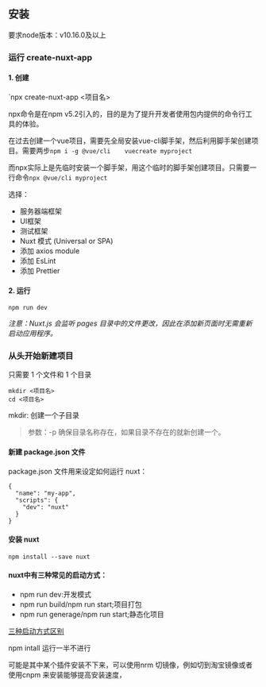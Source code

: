 ## 安装



要求node版本：v10.16.0及以上



### 运行 create-nuxt-app
#### 1. 创建
`npx create-nuxt-app <项目名>

npx命令是在npm v5.2引入的，目的是为了提升开发者使用包内提供的命令行工具的体验。

在过去创建一个vue项目，需要先全局安装vue-cli脚手架，然后利用脚手架创建项目。需要两步`npm i -g @vue/cli    vuecreate myproject` 

而npx实际上是先临时安装一个脚手架，用这个临时的脚手架创建项目。只需要一行命令`npx @vue/cli myproject`

选择： 

- 服务器端框架
- UI框架
- 测试框架
- Nuxt 模式 (Universal or SPA)
- 添加 axios module 
- 添加 EsLint
- 添加 Prettier

#### 2. 运行
`npm run dev`

*注意：Nuxt.js 会监听 pages 目录中的文件更改，因此在添加新页面时无需重新启动应用程序。*


### 从头开始新建项目
只需要 1 个文件和 1 个目录

```
mkdir <项目名>
cd <项目名>
```
mkdir: 创建一个子目录

> 参数：-p 确保目录名称存在，如果目录不存在的就新创建一个。


#### 新建 package.json 文件
package.json 文件用来设定如何运行 nuxt：
```
{
  "name": "my-app",
  "scripts": {
    "dev": "nuxt"
  }
}
```

#### 安装 nuxt
`npm install --save nuxt`



#### nuxt中有三种常见的启动方式：

- npm run dev:开发模式
- npm run build/npm run start;项目打包
- npm run generage/npm run start;静态化项目

[三种启动方式区别](http://www.qiutianaimeili.com/html/page/2021/01/2049eaprni9twak.html)





npm intall 运行一半不进行

可能是其中某个插件安装不下来，可以使用nrm 切镜像，例如切到淘宝镜像或者使用cnpm 来安装能够提高安装速度，